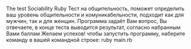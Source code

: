 The test Sociability
Ruby
Тест на общительность, поможет определить ваш уровень общительности и комуникабельности, подходит как для мужчин, так и для женщин. Программа задаёт Вам вопрос, Вы отвечаете, в конце теста выводится результат, согласно набранным Вами баллам
Желаем успехов!
чтобы запустить программу, наберите команду в вашей командной строке:
ruby main.rb

